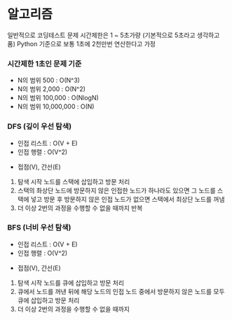 # 알고리즘

일반적으로 코딩테스트 문제 시간제한은 1 ~ 5초가량 (기본적으로 5초라고 생각하고 품)
Python 기준으로 보통 1초에 2천만번 연산한다고 가정

### 시간제한 1초인 문제 기준

 - N의 범위 500 : O(N^3)
 - N의 범위 2,000 : O(N^2)
 - N의 범위 100,000 : O(NlogN)
 - N의 범위 10,000,000 : O(N)
 
### DFS (깊이 우선 탐색)

 - 인접 리스트 : O(V + E)
 - 인접 행렬 : O(V^2)
* 접점(V), 간선(E)

1. 탐색 시작 노드를 스택에 삽입하고 방문 처리
2. 스택의 촤상단 노드에 방문하지 않은 인접한 노드가 하나라도 있으면 그 노드를 스택에 넣고 방문 후 방문하지 않은 인접 노드가 없으면 스택에서 최상단 노드를 꺼냄
3. 더 이상 2번의 과정을 수행할 수 없을 때까지 반복

### BFS (너비 우선 탐색)

 - 인접 리스트 : O(V + E)
 - 인접 행렬 : O(V^2)
* 접점(V), 간선(E)

1. 탐색 시작 노드를 큐에 삽입하고 방문 처리
2. 큐에서 노드를 꺼낸 뒤에 해당 노드의 인접 노드 중에서 방문하지 않은 노드를 모두 큐에 삽입하고 방문 처리
3. 더 이상 2번의 과정을 수행할 수 없을 때까지 
